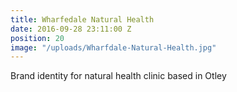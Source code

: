 ```yaml
---
title: Wharfedale Natural Health
date: 2016-09-28 23:11:00 Z
position: 20
image: "/uploads/Wharfdale-Natural-Health.jpg"
---
```


Brand identity for natural health clinic based in Otley
